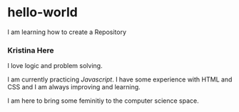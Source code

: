 # hello-world
I am learning how to create a Repository
<p>
  <h3>Kristina Here</h3>
</p>
<p>
  I love logic and problem solving.
</p>
<p>
  I am currently practicing <i> Javascript</i>. I have some experience with HTML and CSS and I am always improving and learning. 
</p>
<p> 
  I am here to bring some feminitiy to the computer science space.
</p>
